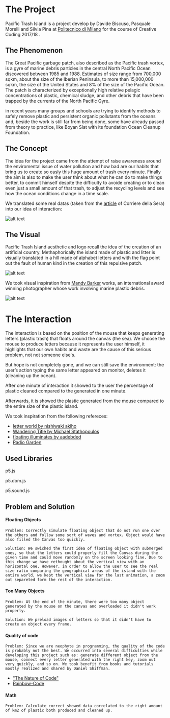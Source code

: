 # The Project
Pacific Trash Island is a project develop by Davide Biscuso, Pasquale Morelli and Silvia Pina at [Politecnico di Milano](http://www.polimi.it) for the course of Creative Coding 2017/18 .



## The Phenomenon
The Great Pacific garbage patch, also described as the Pacific trash vortex, is a gyre of marine debris particles in the central North Pacific Ocean discovered between 1985 and 1988. Estimates of size range from 700,000 sqkm, about the size of the Iberian Peninsula, to more than 15,000,000 sqkm, the size of the United States and 8% of the size of the Pacific Ocean.
The patch is characterized by exceptionally high relative pelagic concentrations of plastic, chemical sludge, and other debris that have been trapped by the currents of the North Pacific Gyre.

in recent years many groups and schools are trying to identify methods to safely remove plastic and persistent organic pollutants from the oceans and, beside the work is still far from being done, some have already passed from theory to practice, like Boyan Slat with its foundation Ocean Cleanup Foundation.



## The Concept
The idea for the project came from the attempt of raise awareness around the enviromental issue of water pollution and how bad are our habits that bring us to create so easly this huge amount of trash every minute. Finally the aim is also to make the user think about what he can do to make things better, to commit himself despite the difficulty to avoide creating or to clean even just a small amount of that trash, to adjust the recycling levels and see how the ocean conditions change in a time scale.

We translated some real datas (taken from the [article](http://www.corriere.it/ambiente/16_gennaio_20/plastica-oceano-peso-maggiore-pesci-2c73cafa-bf71-11e5-953f-faa14dcd94bb.shtml?refresh_ce-cp) of Corriere della Sera) into our idea of interaction:

![alt text](https://9roupnine.github.io/PacificTrashIsland/assets/translation.png)



## The Visual

Pacific Trash Island aesthetic and logo recall the idea of the creation of an artificial country.
Methaphorically the island made of plastic and litter is visually translated in a hill made of alphabet letters and with the flag point out the fault of human kind in the creation of this repulsive patch.

![alt text](https://9roupnine.github.io/PacificTrashIsland/assets/mood2.png)

We took visual inspiration from [Mandy Barker](http://mandy-barker.com/) works, an international award winning photographer whose work involving marine plastic debris.

![alt text](https://9roupnine.github.io/PacificTrashIsland/assets/mood1.png)



# The Interaction

The interaction is based on the position of the mouse that keeps generating letters (plastic trash) that floats around the canvas (the sea). We choose the mouse to produce letters because it represents the user himself, it highlights that our own habits and waste are the cause of this serious problem, not not someone else's.

But hope is not completely gone, and we can still save the environment: the user’s action typing the same letter appeared on monitor, deletes it (cleaning up the ocean).

After one minute of interaction it showed to the user the percentage of plastic cleaned compared to the generated in one minute. 

Afterwards, it is showed the plastic generated from the mouse compared to the entire size of the plastic island.

We took inspiration from the following refereces:
* [letter world by nishiwaki akiho](https://www.openprocessing.org/sketch/79781)
* [Wandering Title by Michael Stathopoulos](https://www.openprocessing.org/sketch/104881)
* [floating illuminates by aadebded](https://www.openprocessing.org/sketch/381214)
* [Radio Garden](http://radio.garden/live/)



## Used Libraries

p5.js

p5.dom.js

p5.sound.js



## Problem and Solution

#### Floating Objects

``
Problem: Correctly simulate floating object that do not run one over the others and follow some sort of waves and vortex. Object would have also filled the Canvas too quickly.
``

``
Solution: We swiched the first idea of floating object with submerged ones, so that the letters could properly fill the Canvas during the given time and could move randomly on the screen looking fine.
Due to this change we have rethought about the vertical view with an horizontal one. However, in order to allow the user to see the real size ratio comparing the geographical areas of the island with the entire world, we kept the vertical view for the last animation, a zoom out separeted form the rest of the interaction.
``

#### Too Many Objects

``
Problem: At the end of the minute, there were too many object generated by the mouse on the canvas and overloaded it didn't work properly.
``

``
Solution: We preload images of letters so that it didn't have to create an object every frame.
``

#### Quality of code

``
Problem: Since we are neophyte in programming, the quality of the code is probably not the best. We occurred into several difficulties while developing this project such as: generate different object from the mouse, connect every letter generated with the right key, zoom out very quickly, and so on.
We took benefit from books and tutorials mostly realized and shared by Daniel Shiffman.
``
* ["The Nature of Code"](http://natureofcode.com/book/)
* [Rainbow-Code](https://github.com/CodingTrain/Rainbow-Code)

#### Math

``
Problem: Calculate correct showed data correlated to the right amount of km2 of plastic both produced and cleaned up.
``
